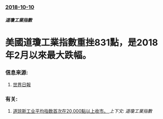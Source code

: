 ### [2018-10-10](/news/2018/10/10/index.md)

##### 道瓊工業指數
# 美國道瓊工業指數重挫831點，是2018年2月以來最大跌幅。 




### 信息来源:

1. [世界日報](https://www.worldjournal.com/5918971/article-%E7%A7%91%E6%8A%80%E8%82%A1%E5%B8%B6%E9%A0%AD%E4%B8%8B%E6%AE%BA-%E9%87%8D%E6%8C%AB831%E9%BB%9E-%E8%B7%8C%E5%B9%852%E6%9C%88%E4%BE%86%E6%9C%80%E5%A4%A7/)

### 有关:

1. [道琼斯工业平均指数首次在20,000點以上收市。 ](/news/2017/01/25/道琼斯工业平均指数首次在20000點以上收市.md) _上下文: 道瓊工業指數_
